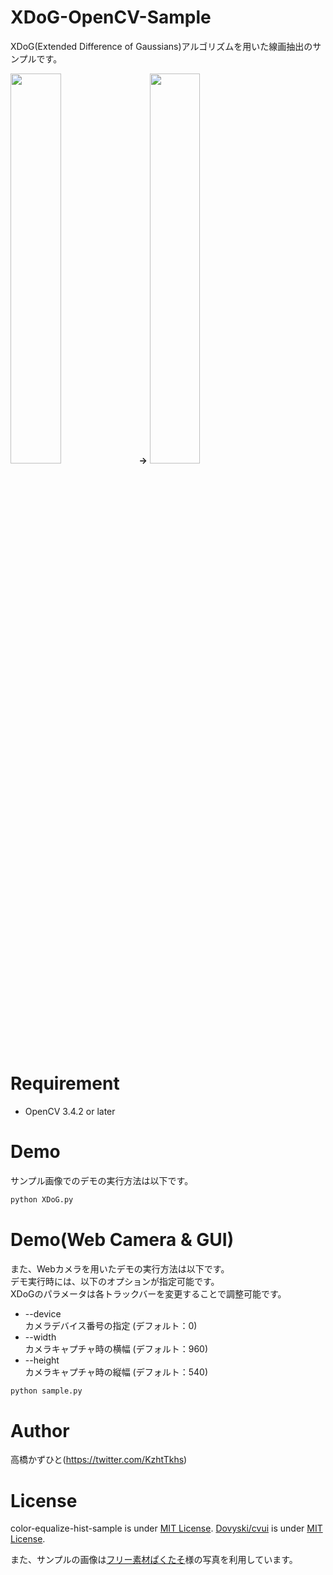 # XDoG-OpenCV-Sample
XDoG(Extended Difference of Gaussians)アルゴリズムを用いた線画抽出のサンプルです。

<img src="https://user-images.githubusercontent.com/37477845/106139516-e17aec80-61b0-11eb-96bd-d8bb3c66f2e9.png" width="40%"> <b>→</b> <img src="https://user-images.githubusercontent.com/37477845/106139534-e6d83700-61b0-11eb-8eae-8f0ae72d0fb7.png" width="40%">

# Requirement 
* OpenCV 3.4.2 or later

# Demo
サンプル画像でのデモの実行方法は以下です。
```bash
python XDoG.py
```

# Demo(Web Camera & GUI)
また、Webカメラを用いたデモの実行方法は以下です。<br>
デモ実行時には、以下のオプションが指定可能です。<br>
XDoGのパラメータは各トラックバーを変更することで調整可能です。
* --device<br>カメラデバイス番号の指定 (デフォルト：0)
* --width<br>カメラキャプチャ時の横幅 (デフォルト：960)
* --height<br>カメラキャプチャ時の縦幅 (デフォルト：540)
```bash
python sample.py
```

# Author
高橋かずひと(https://twitter.com/KzhtTkhs)
 
# License 
color-equalize-hist-sample is under [MIT License](LICENSE).
[Dovyski/cvui](https://github.com/Dovyski/cvui) is under [MIT License](LICENSE).

また、サンプルの画像は[フリー素材ぱくたそ](https://www.pakutaso.com)様の写真を利用しています。
